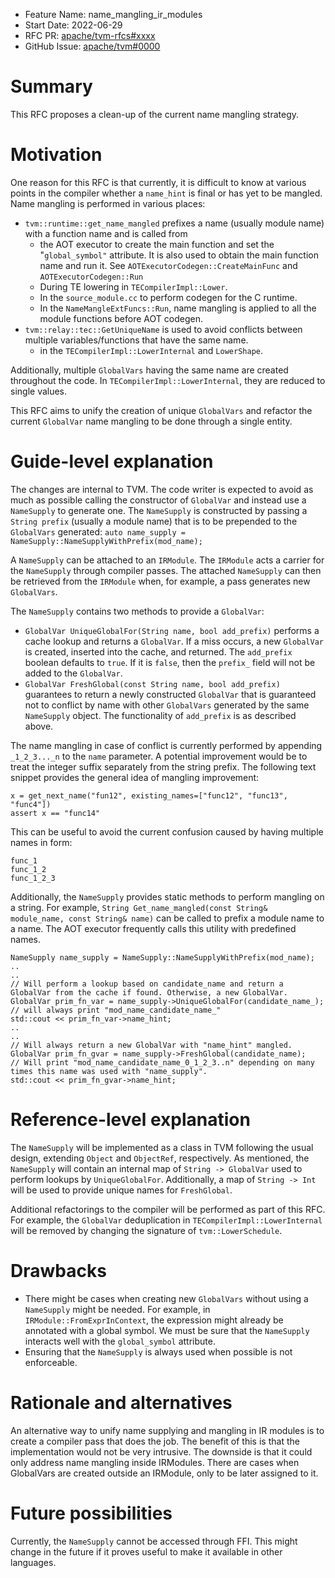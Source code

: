 - Feature Name: name_mangling_ir_modules
- Start Date: 2022-06-29
- RFC PR: [apache/tvm-rfcs#xxxx](https://github.com/apache/tvm-rfcs/pull/xxxx)
- GitHub Issue: [apache/tvm#0000](https://github.com/apache/tvm/issues/0000)

# Summary
[summary]: #summary

This RFC proposes a clean-up of the current name mangling strategy.

# Motivation
[motivation]: #motivation

One reason for this RFC is that currently, it is difficult to know at various points in the compiler whether a `name_hint` is final or has yet to be mangled.  Name mangling is performed in various places:

- `tvm::runtime::get_name_mangled` prefixes a name (usually module name) with a function name and is called from
    - the AOT executor to create the main function and set the "`global_symbol"` attribute. It is also used to obtain the main function name and run it. See `AOTExecutorCodegen::CreateMainFunc` and `AOTExecutorCodegen::Run`
    - During TE lowering in `TECompilerImpl::Lower`.
    - In the `source_module.cc` to perform codegen for the C runtime.
    - In the `NameMangleExtFuncs::Run`, name mangling is applied to all the module functions before AOT codegen.
- `tvm::relay::tec::GetUniqueName` is used to avoid conflicts between multiple variables/functions that have the same name.
    - in the `TECompilerImpl::LowerInternal` and `LowerShape`.

Additionally, multiple `GlobalVars` having the same name are created throughout the code. In `TECompilerImpl::LowerInternal`, they are reduced to single values.

This RFC aims to unify the creation of unique `GlobalVars` and refactor the current `GlobalVar` name mangling to be done through a single entity. 

# Guide-level explanation
[guide-level-explanation]: #guide-level-explanation

The changes are internal to TVM. 
The code writer is expected to avoid as much as possible calling the constructor of `GlobalVar` and instead use a `NameSupply` to generate one. 
The `NameSupply` is constructed by passing a `String prefix` (usually a module name) that is to be prepended to the `GlobalVars` generated: `auto name_supply = NameSupply::NameSupplyWithPrefix(mod_name);`

A `NameSupply` can be attached to an `IRModule`. The `IRModule` acts a carrier for the `NameSupply` through compiler passes. 
The attached `NameSupply` can then be retrieved from the `IRModule` when, for example, a pass generates new `GlobalVars`.

The `NameSupply` contains two methods to provide a `GlobalVar`:

- `GlobalVar UniqueGlobalFor(String name, bool add_prefix)` performs a cache lookup and returns a `GlobalVar`. If a miss occurs, a new `GlobalVar` is created, inserted into the cache, and returned. The `add_prefix` boolean defaults to `true`. If it is `false`, then the `prefix_` field will not be added to the `GlobalVar`.
- `GlobalVar FreshGlobal(const String name, bool add_prefix)` guarantees to return a newly constructed `GlobalVar` that is guaranteed not to conflict by name with other `GlobalVars` generated by the same `NameSupply` object. 
The functionality of `add_prefix` is as described above.

The name mangling in case of conflict is currently performed by appending `_1_2_3..._n` to the `name` parameter. 
A potential improvement would be to treat the integer suffix 
separately from the string prefix. 
The following text snippet provides the general idea of mangling improvement:
```
x = get_next_name("fun12", existing_names=["func12", "func13", "func4"])
assert x == "func14"
``` 
This can be useful to avoid the current confusion caused by having multiple names in form:
```
func_1
func_1_2
func_1_2_3
```

Additionally, the `NameSupply` provides static methods to perform mangling on a string. For example, `String Get_name_mangled(const String& module_name, const String& name)` can be called to prefix a module name to a name. The AOT executor frequently calls this utility with predefined names.

```
NameSupply name_supply = NameSupply::NameSupplyWithPrefix(mod_name);
..
..
// Will perform a lookup based on candidate_name and return a GlobalVar from the cache if found. Otherwise, a new GlobalVar.
GlobalVar prim_fn_var = name_supply->UniqueGlobalFor(candidate_name_);
// will always print "mod_name_candidate_name_"
std::cout << prim_fn_var->name_hint;
..
..
// Will always return a new GlobalVar with "name_hint" mangled.
GlobalVar prim_fn_gvar = name_supply->FreshGlobal(candidate_name);
// Will print "mod_name_candidate_name_0_1_2_3..n" depending on many times this name was used with "name_supply".
std::cout << prim_fn_gvar->name_hint;
```

# Reference-level explanation
[reference-level-explanation]: #reference-level-explanation

The `NameSupply` will be implemented as a class in TVM following the usual design, extending `Object` and `ObjectRef`, respectively.
As mentioned, the `NameSupply` will contain an internal map of `String -> GlobalVar` used to perform lookups by `UniqueGlobalFor`. Additionally, a map of `String -> Int` will be used to provide unique names for `FreshGlobal`.

Additional refactorings to the compiler will be performed as part of this RFC. For example, the `GlobalVar` deduplication in `TECompilerImpl::LowerInternal` will be removed by changing the signature of `tvm::LowerSchedule`.

# Drawbacks
[drawbacks]: #drawbacks

- There might be cases when creating new `GlobalVars` without using a `NameSupply` might be needed. For example, in `IRModule::FromExprInContext`, the expression might already be annotated with a global symbol.
We must be sure that the `NameSupply` interacts well with the `global_symbol` attribute. 
- Ensuring that the `NameSupply` is always used when possible is not enforceable.

# **Rationale and alternatives**
An alternative way to unify name supplying and mangling in IR modules is to create a compiler pass that does the job. 
The benefit of this is that the implementation would not be very intrusive. The downside is that it could only address name mangling inside IRModules. 
There are cases when GlobalVars are created outside an IRModule, only to be later assigned to it. 

# Future possibilities
[future-possibilities]: #future-possibilities

Currently, the `NameSupply` cannot be accessed through FFI.
This might change in the future if it proves useful to make it available in other languages.

